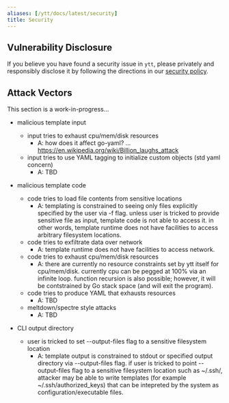```yaml
---
aliases: [/ytt/docs/latest/security]
title: Security
---
```


## Vulnerability Disclosure

If you believe you have found a security issue in `ytt`, please privately and responsibly disclose it by following the directions in our [security policy](/shared/docs/latest/security-policy).

## Attack Vectors

This section is a work-in-progress...

- malicious template input
  - input tries to exhaust cpu/mem/disk resources
    - A: how does it affect go-yaml? ... https://en.wikipedia.org/wiki/Billion_laughs_attack
  - input tries to use YAML tagging to initialize custom objects (std yaml concern)
    - A: TBD

- malicious template code
  - code tries to load file contents from sensitive locations
    - A: templating is constrained to seeing only files explicitly specified by the user via -f flag. unless user is tricked to provide sensitive file as input, template code is not able to access it. in other words, template runtime does not have facilities to access arbitrary filesystem locations.
  - code tries to exfiltrate data over network
    - A: template runtime does not have facilities to access network.
  - code tries to exhaust cpu/mem/disk resources
    - A: there are currently no resource constraints set by ytt itself for cpu/mem/disk. currently cpu can be pegged at 100% via an infinite loop. function recursion is also possible; however, it will be contstrained by Go stack space (and will exit the program).
  - code tries to produce YAML that exhausts resources
    - A: TBD
  - meltdown/spectre style attacks
    - A: TBD

- CLI output directory
  - user is tricked to set --output-files flag to a sensitive filesystem location
    - A: template output is constrained to stdout or specified output directory via --output-files flag. if user is tricked to point --output-files flag to a sensitive filesystem location such as ~/.ssh/, attacker may be able to write templates (for example ~/.ssh/authorized_keys) that can be intepreted by the system as configuration/executable files.
